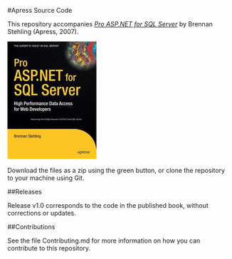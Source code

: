 #Apress Source Code

This repository accompanies [*Pro ASP.NET for SQL Server*](http://www.apress.com/9781590598603) by Brennan Stehling (Apress, 2007).

![Cover image](9781590598603.jpg)

Download the files as a zip using the green button, or clone the repository to your machine using Git.

##Releases

Release v1.0 corresponds to the code in the published book, without corrections or updates.

##Contributions

See the file Contributing.md for more information on how you can contribute to this repository.
